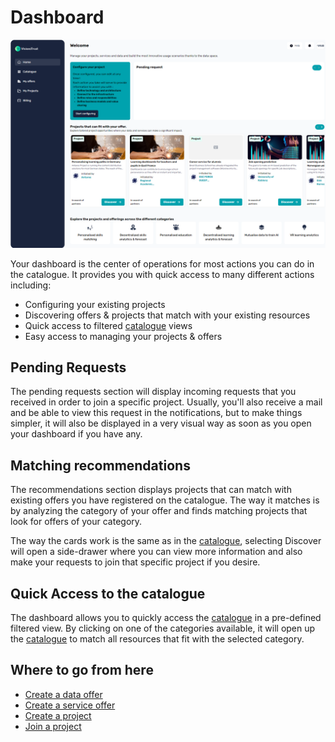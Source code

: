 # Dashboard

![Dashboard Image](../images/dashboard.png)

Your dashboard is the center of operations for most actions you can do in the catalogue. It provides you with quick access to many different actions including:

- Configuring your existing projects
- Discovering offers & projects that match with your existing resources
- Quick access to filtered [catalogue](../application/discovery/index.md) views
- Easy access to managing your projects & offers

## Pending Requests

The pending requests section will display incoming requests that you received in order to join a specific project. Usually, you'll also receive a mail and be able to view this request in the notifications, but to make things simpler, it will also be displayed in a very visual way as soon as you open your dashboard if you have any.

## Matching recommendations

The recommendations section displays projects that can match with existing offers you have registered on the catalogue. The way it matches is by analyzing the category of your offer and finds matching projects that look for offers of your category.

The way the cards work is the same as in the [catalogue](../application/discovery/index.md), selecting Discover will open a side-drawer where you can view more information and also make your requests to join that specific project if you desire.

## Quick Access to the catalogue

The dashboard allows you to quickly access the [catalogue](../application/discovery/index.md) in a pre-defined filtered view. By clicking on one of the categories available, it will open up the [catalogue](../application/discovery/index.md) to match all resources that fit with the selected category.

## Where to go from here

- [Create a data offer](./registering-resources/data.md)
- [Create a service offer](./registering-resources/services.md)
- [Create a project](./projects/creating-a-project.md)
- [Join a project](./projects/join-requests.md)